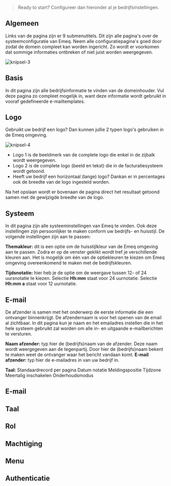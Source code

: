 > Ready to start? Configureer dan hieronder al je bedrijfsinstellingen. 
>
## Algemeen
Links van de pagina zijn er 9 submenutitels. Dit zijn alle pagina's over de systeemconfiguratie van Emeq. Neem alle configuratiepagina's goed door zodat de domein compleet kan worden ingericht. Zo wordt er voorkomen dat sommige informaties ontbreken of niet juist worden weergegeven.

![knipsel-3](https://user-images.githubusercontent.com/95087870/147405579-a6a8c2ba-0d31-4519-bb49-a6bda14f3983.png)

## Basis

In dit pagina zijn alle bedrijfsinformatie te vinden van de domeinhouder. Vul deze pagina zo compleet mogelijk in, want deze informatie wordt gebruikt in vooraf gedefineerde e-mailtemplates. 

## Logo

Gebruikt uw bedrijf een logo? Dan kunnen jullie 2 typen logo's gebruiken in de Emeq omgeving.

![knipsel-4](https://user-images.githubusercontent.com/95087870/147405993-f3185346-8185-4426-85a3-3247f862356b.png)
- Logo 1 is de beeldmerk van de complete logo die enkel in de zijbalk wordt weergegeven. 
- Logo 2 is de complete logo (beeld en tekst) die in de facturatiesysteem wordt getoond. 
- Heeft uw bedrijf een horizontaal (lange) logo? Dankan er in percentages ook de breedte van de logo ingesteld worden. 

Na het opslaan wordt er bovenaan de pagina direct het resultaat getoond samen met de gewijzigde breedte van de logo. 

## Systeem
In dit pagina zijn alle systeeminstellingen van Emeq te vinden. Ook deze instellingen zijn persoonlijker te maken conform uw bedrijfs- en huisstijl. De volgende instellingen zijn aan te passen:

**Themakleur:** dit is een optie om de huisstijlkleur van de Emeq omgeving aan te passen. Zodra er op de venster geklikt wordt tref je verschillende kleuren aan. Het is mogelijk om één van de optiekleuren te kiezen om Emeq omgeving overeenkomend te maken met de bedrijfskleuren.

**Tijdsnotatie:** hier heb je de optie om de weergave tussen 12- of 24 uursnotatie te kiezen. 
Selectie **Hh:mm** staat voor 24 uurnotatie. 
Selectie **Hh:mm a** staat voor 12 uurnotatie.

## E-mail
De afzender is samen met het onderwerp de eerste informatie die een ontvanger binnenkrijgt. De afzendernaam is voor het openen van de email al zichtbaar. In dit pagina kun je naam en het emailadres instellen die in het hele systeem gebruikt zal worden om alle in- en uitgaande e-mailberichten te versturen.

**Naam afzender:** typ hier de (bedrijfs)naam van de afzender. Deze naam wordt weergegeven aan de tegenpartij. Door hier de (bedrijfs)naam bekent te maken weet de ontvanger waar het bericht vandaan komt.
**E-mail afzender:** typ hier de e-mailadres in van uw bedrijf in.

**Taal:** 
Standaardrecord per pagina
Datum notatie
Meldingspositie
Tijdzone
Meertalig inschakelen
Onderhoudsmodus


## E-mail

## Taal

## Rol

## Machtiging

## Menu

## Authenticatie
